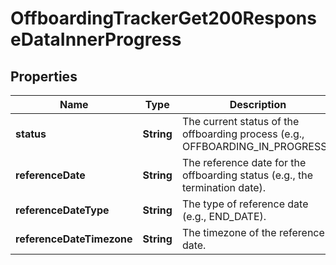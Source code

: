 

# OffboardingTrackerGet200ResponseDataInnerProgress


## Properties

| Name | Type | Description | Notes |
|------------ | ------------- | ------------- | -------------|
|**status** | **String** | The current status of the offboarding process (e.g., OFFBOARDING_IN_PROGRESS). |  [optional] |
|**referenceDate** | **String** | The reference date for the offboarding status (e.g., the termination date). |  [optional] |
|**referenceDateType** | **String** | The type of reference date (e.g., END_DATE). |  [optional] |
|**referenceDateTimezone** | **String** | The timezone of the reference date. |  [optional] |



